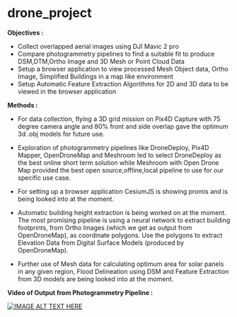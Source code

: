 # drone_project

**Objectives :** 

- Collect overlapped aerial images using DJI Mavic 2 pro
- Compare photogrammetry pipelines to find a suitable fit to produce DSM,DTM,Ortho Image and 3D Mesh or Point Cloud Data
- Setup a browser application to view processed Mesh Object data, Ortho Image, Simplified Buildings in a map like environment
- Setup Automatic Feature Extraction Algorithms for 2D and 3D data to be viewed in the browser application 

**Methods :**

- For data collection, flying a 3D grid mission on Pix4D Capture with 75 degree camera angle and 80% front and side overlap gave the optimum 3d .obj models for future use.

- Exploration of photogrammetry pipelines like DroneDeploy, Pix4D Mapper, OpenDroneMap and Meshroom led to select DroneDeploy as the best online short term solution while Meshroom with Open Drone Map provided the best open source,offline,local pipeline to use for our specific use case.

- For setting up a browser application CesiumJS is showing promis and is being looked into at the moment.

- Automatic building height extraction is being worked on at the moment. The most promising pipeline is using a neural network to extract building footprints, from Ortho Images (which we get as output from OpenDroneMap), as coordinate polygons. Use the polygons to extract Elevation Data from Digital Surface Models (produced by OpenDroneMap).

- Further use of Mesh data for calculating optimum area for solar panels in any given region, Flood Delineation using DSM and Feature Extraction from 3D models are being looked into at the moment.


**Video of Output from Photogrammetry Pipeline :**

[![IMAGE ALT TEXT HERE](https://github.com/antorhasan/drone_prj/blob/master/drone_home.png)](https://www.youtube.com/watch?v=odiGVLqg5V8&feature=youtu.be)

